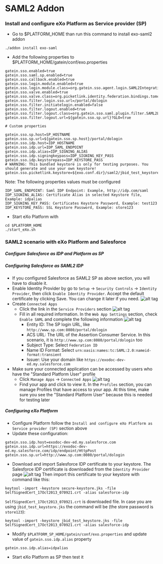 SAML2 Addon
=======

### Install and configure eXo Platform as Service provider (SP)
- Go to $PLATFORM_HOME than run this command to install exo-saml2 addon
```
./addon install exo-saml
```
- Add the following properties to $PLATFORM_HOME/gatein/conf/exo.properties
```
gatein.sso.enabled=true
gatein.sso.saml.sp.enabled=true
gatein.sso.callback.enabled=true
gatein.sso.login.module.enabled=true
gatein.sso.login.module.class=org.gatein.sso.agent.login.SAML2IntegrationLoginModule
gatein.sso.valve.enabled=true
gatein.sso.valve.class=org.picketlink.identity.federation.bindings.tomcat.sp.ServiceProviderAuthenticator
gatein.sso.filter.login.sso.url=/portal/dologin
gatein.sso.filter.initiatelogin.enabled=false
gatein.sso.filter.logout.enabled=true
gatein.sso.filter.logout.class=org.gatein.sso.saml.plugin.filter.SAML2LogoutFilter
gatein.sso.filter.logout.url=${gatein.sso.sp.url}?GLO=true 

# Custom properties

gatein.sso.sp.host=SP_HOSTNAME
gatein.sso.sp.url=${gatein.sso.sp.host}/portal/dologin
gatein.sso.idp.host=IDP_HOSTNAME
gatein.sso.idp.url=IDP_SAML_ENDPOINT
gatein.sso.idp.alias=IDP_SIGNING_ALIAS
gatein.sso.idp.signingkeypass=IDP_SIGNING_KEY_PASS
gatein.sso.idp.keystorepass=IDP_KEYSTORE_PASS
# WARNING: This bundled keystore is only for testing purposes. You should generate and use your own keystore!
gatein.sso.picketlink.keystore=${exo.conf.dir}/saml2/jbid_test_keystore.jks
```
Note: The following properties values must be configured
```
IDP_SAML_ENDPOINT: Saml IDP Endpoint: Example, http://idp.com/saml
IDP_SIGNING_ALIAS: Certificate Alias in selected Keystore file, Example: idpalias
IDP_SIGNING_KEY_PASS: Certificates Keystore Password, Example: test123
IDP_KEYSTORE_PASS: SSL Keystore Password, Example: store123
```
- Start eXo Platform with
```
cd $PLATFORM_HOME
./start_eXo.sh
```
### SAML2 scenario with eXo Platform and Salesforce
##### Configure Salesforce as IDP and Platform as SP
#####  Configuring Salesforce as SAML2 IDP 
- If you configured Salesforce as SAML2 SP as above section, you will have to disable it.
- Enable Identity Provider by go to `Setup` → `Security Controls` → `Identity Provider`, then click `Enable Identity Provider`. Accept the default certificate by clicking Save. You can change it later if you need.
![alt tag](https://docs.exoplatform.org/en/latest/_images/Salesforce_IDP_enable.png)
- Create `Connected Apps`
    - Click the link in the `Service Providers` section
    ![alt tag](https://docs.exoplatform.org/en/latest/_images/Salesforce_IDP_Connected_Apps_1.png)
    - Fill in all required information. In the `Web App Settings` section, check `Enable SAML` and complete the following information
    ![alt tag](https://docs.exoplatform.org/en/latest/_images/Salesforce_IDP_Connected_Apps_2.png)
        - Entity ID: The SP login URL, like `http://www.sp.com:8080/portal/dologin`
        - ACS URL: The URL of the Assertion Consumer Service. In this scenario, it is `http://www.sp.com:8080/portal/dologin` too
        - Subject Type: Select `Federation ID`
        - Name ID Format: Select `urn:oasis:names:tc:SAML:2.0:nameid-format:transient`
        - Issuer: Use your domain like `https://exodoc-dev-ed.my.salesforce.com`
- Make sure your connected application can be accessed by users who have the "Standard Platform User" profile
    - Click `Manage Apps` → `Connected Apps`
    ![alt tag](https://docs.exoplatform.org/en/latest/_images/Salesforce_IDP_Manage_Apps.png)
    - Find your app and click to view it. In the `Profiles` section, you can manage Profiles that have access to your app. At this time, make sure you see the "Standard Platform User" because this is needed for testing later

##### Configuring eXo Platform
- Configure Platform follow the `Install and configure eXo Platform as Service provider (SP)` section above
- Update these configuration:
```
gatein.sso.idp.host=exodoc-dev-ed.my.salesforce.com
gatein.sso.idp.url=https://exodoc-dev-ed.my.salesforce.com/idp/endpoint/HttpPost
gatein.sso.sp.url=http://www.sp.com:8080/portal/dologin
```
- Download and import Salesforce IDP certificate to your keystore. The Salesforce IDP certificate is downloaded from the `Identity Provider` page
![alt tag](https://docs.exoplatform.org/en/latest/_images/Salesforce_IDP_download_certificate.png)
Then import this certificate to your keystore with command like this:
```
keytool -import -keystore secure-keystore.jks -file SelfSignedCert_17Oct2013_070921.crt -alias salesforce-idp
```
`SelfSignedCert_17Oct2013_070921.crt` is downloaded file.
In case you are using `jbid_test_keystore.jks` the command will be (the store password is `store123`):
```
keytool -import -keystore jbid_test_keystore.jks -file SelfSignedCert_17Oct2013_070921.crt -alias salesforce-idp
```
- Modify `$PLATFORM_SP_HOME/gatein/conf/exo.properties` and update value of `gatein.sso.idp.alias` property
```
gatein.sso.idp.alias=idpalias
```
- Start eXo Platform as SP then test it
